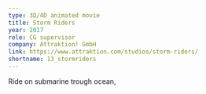 ```yaml
---
type: 3D/4D animated movie
title: Storm Riders
year: 2017
role: CG supervisor
company: Attraktion! GmbH
link: https://www.attraktion.com/studios/storm-riders/
shortname: 13_stormriders
---
```


Ride on submarine trough ocean, 